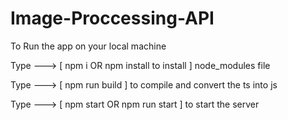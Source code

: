 # Image-Proccessing-API

To Run the app on your local machine

Type ---> [ npm i OR npm install to install ] node_modules file

Type ---> [ npm run build ] to compile and convert the ts into js

Type ---> [ npm start OR npm run start ] to start the server
